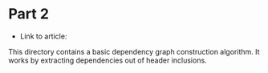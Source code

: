 # Part 2

- Link to article:

This directory contains a basic dependency graph construction algorithm. It works by extracting dependencies out of header inclusions.
